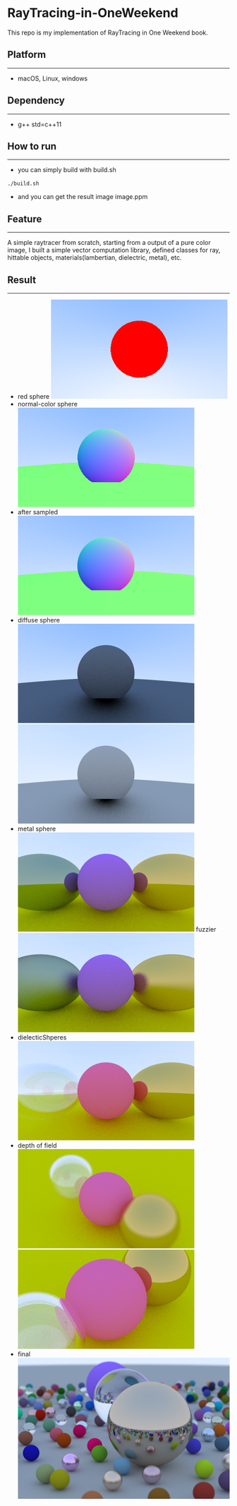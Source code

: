 # RayTracing-in-OneWeekend
This repo is my implementation of RayTracing in One Weekend book.
## Platform  
---
- macOS, Linux, windows

## Dependency  
---
- g++ std=c++11
## How to run
---
- you can simply build with build.sh
```
./build.sh
```
- and you can get the result image image.ppm
## Feature
---
A simple raytracer from scratch, starting from a output of a pure color image, I built a simple vector computation library, defined classes for ray, hittable objects, materials(lambertian, dielectric, metal), etc.
## Result
---
- red sphere
![a red sphere](./Image/png/redSphere.png)
- normal-color sphere
![normal color sphere](./Image/png/normalsColoredSphere.png)
- after sampled
![sampled normal sphere](./Image/png/sampledNormalSphere.png)
- diffuse sphere
![diffuse sphere](./Image/png/diffuseSphere.png)
![gamma diffuse](./Image/png/gammaDiffuseSphere.png)
- metal sphere
![metal sphere](./Image/png/materialSpheres.png)
fuzzier
![metal fuzz](./Image/png/metalFuzzSpheres.png)
- dielecticShperes
![dielectic](./Image/png/dielectricShperes.png)
- depth of field
![DOF](./Image/png/depthOfField.png)
![zoom in](./Image/png/zoomIn.png)
- final
![final](./Image/png/final.png)

